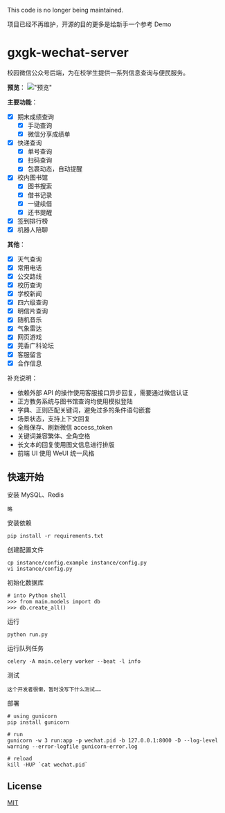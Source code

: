 This code is no longer being maintained.

项目已经不再维护，开源的目的更多是给新手一个参考 Demo

# gxgk-wechat-server
校园微信公众号后端，为在校学生提供一系列信息查询与便民服务。


**预览**：
!["预览"](http://i.v2ex.co/OA598S46.jpeg)

**主要功能**：

- [x] 期末成绩查询
    - [x] 手动查询
    - [x] 微信分享成绩单
- [x] 快递查询
    - [x] 单号查询
    - [x] 扫码查询
    - [x] 包裹动态，自动提醒
- [x] 校内图书馆
    - [x] 图书搜索
    - [x] 借书记录
    - [x] 一键续借
    - [x] 还书提醒
- [x] 签到排行榜
- [x] 机器人陪聊

**其他**：

- [x] 天气查询
- [x] 常用电话
- [x] 公交路线
- [x] 校历查询
- [x] 学校新闻
- [x] 四六级查询
- [x] 明信片查询
- [x] 随机音乐
- [x] 气象雷达
- [x] 网页游戏
- [x] 莞香广科论坛
- [x] 客服留言
- [x] 合作信息

补充说明：

- 依赖外部 API 的操作使用客服接口异步回复，需要通过微信认证
- 正方教务系统与图书馆查询均使用模拟登陆
- 字典、正则匹配关键词，避免过多的条件语句嵌套
- 场景状态，支持上下文回复
- 全局保存、刷新微信 access_token
- 关键词兼容繁体、全角空格
- 长文本的回复使用图文信息进行排版
- 前端 UI 使用 WeUI 统一风格

## 快速开始

安装 MySQL、Redis
```
略
```

安装依赖

```
pip install -r requirements.txt
```

创建配置文件
```
cp instance/config.example instance/config.py
vi instance/config.py
```

初始化数据库

```
# into Python shell
>>> from main.models import db
>>> db.create_all()
```

运行

```
python run.py
```

运行队列任务

```
celery -A main.celery worker --beat -l info
```

测试

```
这个开发者很懒，暂时没写下什么测试……
```

部署

```
# using gunicorn
pip install gunicorn

# run
gunicorn -w 3 run:app -p wechat.pid -b 127.0.0.1:8000 -D --log-level warning --error-logfile gunicorn-error.log

# reload
kill -HUP `cat wechat.pid`
```

## License
[MIT](LICENSE)
